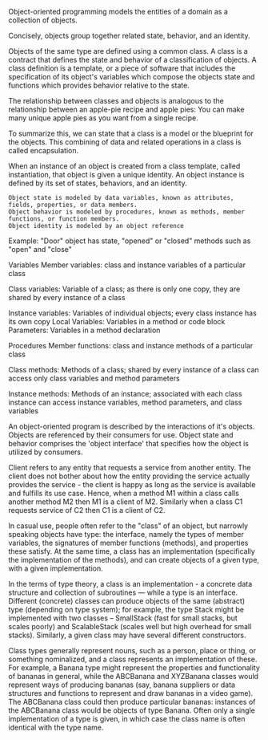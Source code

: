 Object-oriented programming models the entities of a domain as a collection of objects.

Concisely, objects group together related state, behavior, and an identity.

Objects of the same type are defined using a common class. A class is a contract that defines the state and behavior of a classification of objects. A class definition is a template, or a piece of software that includes the specification of its object's variables which compose the objects state and functions which provides behavior relative to the state.

The relationship between classes and objects is analogous to the relationship between an apple-pie recipe and apple pies: You can make many unique apple pies as you want from a single recipe.

To summarize this, we can state that a class is a model or the blueprint for the objects. This combining of data and related operations in a class is called encapsulation.

When an instance of an object is created from a class template, called instantiation, that object is given a unique identity. An object instance is defined by its set of states, behaviors, and an identity.

	Object state is modeled by data variables, known as attributes, fields, properties, or data members.
	Object behavior is modeled by procedures, known as methods, member functions, or function members.
	Object identity is modeled by an object reference


Example:
"Door" object has
state, "opened" or "closed"
methods such as "open" and "close"





Variables
Member variables: class and instance variables of a particular class

Class variables: Variable of a class; as there is only one copy, they are  shared by every instance of a class

Instance variables: Variables of individual objects; every class instance has its own copy
Local Variables: Variables in a method or code block
Parameters: Variables in a method declaration


Procedures
Member functions: class and instance methods of a particular class

Class methods: Methods of a class; shared by every instance of a class
can access only class variables and method parameters

Instance methods: Methods of an instance; associated with each class instance
can access instance variables, method parameters, and class variables








An object-oriented program is described by the interactions of it's objects. Objects are referenced by their consumers for use. Object state and behavior comprises the 'object interface' that specifies how the object is utilized by consumers.

Client refers to any entity that requests a service from another entity. The client does not bother about how the entity providing the service actually provides the service - the client is happy as long as the service is available and fulfills its use case. Hence, when a method M1 within a class calls another method M2 then M1 is a client of M2. Similarly when a class C1 requests service of C2 then C1 is a client of C2.





In casual use, people often refer to the "class" of an object, but narrowly speaking objects have type: the interface, namely the types of member variables, the signatures of member functions (methods), and properties these satisfy. At the same time, a class has an implementation (specifically the implementation of the methods), and can create objects of a given type, with a given implementation.

In the terms of type theory, a class is an implementation‍ - ‌a concrete data structure and collection of subroutines‍ — ‌while a type is an interface. Different (concrete) classes can produce objects of the same (abstract) type (depending on type system); for example, the type Stack might be implemented with two classes – SmallStack (fast for small stacks, but scales poorly) and ScalableStack (scales well but high overhead for small stacks). Similarly, a given class may have several different constructors.

Class types generally represent nouns, such as a person, place or thing, or something nominalized, and a class represents an implementation of these. For example, a Banana type might represent the properties and functionality of bananas in general, while the ABCBanana and XYZBanana classes would represent ways of producing bananas (say, banana suppliers or data structures and functions to represent and draw bananas in a video game). The ABCBanana class could then produce particular bananas: instances of the ABCBanana class would be objects of type Banana. Often only a single implementation of a type is given, in which case the class name is often identical with the type name.
